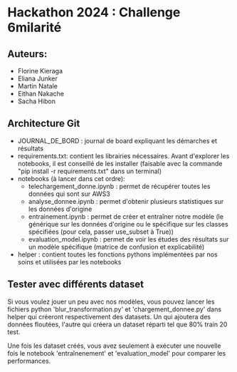 # Hackathon 2024 : Challenge 6milarité

## Auteurs:
- Florine Kieraga
- Eliana Junker
- Martin Natale
- Eithan Nakache
- Sacha Hibon

## Architecture Git
- JOURNAL_DE_BORD : journal de board expliquant les démarches et résultats
- requirements.txt: contient les librairies nécessaires. Avant d'explorer les notebooks, il est conseillé de les installer (faisable avec la commande "pip install -r requirements.txt" dans un terminal)
- notebooks (à lancer dans cet ordre): 
  - telechargement_donne.ipynb : permet de récupérer toutes les données qui sont sur AWS3
  - analyse_donnee.ipynb : permet d'obtenir plusieurs statistiques sur les données d'origine
  - entrainement.ipynb : permet de créer et entraîner notre modèle (le générique sur les données d'origine ou le spécifique sur les classes spécifiées (pour cela, passer use_subset à True))
  - evaluation_model.ipynb : permet de voir les études des résultats sur un modèle spécifique (matrice de confusion et explicabilité)
- helper : contient toutes les fonctions pythons implémentées par nos soins et utilisées par les notebooks

## Tester avec différents dataset

Si vous voulez jouer un peu avec nos modèles, vous pouvez lancer les fichiers python
'blur_transformation.py' et 'chargement_donnee.py' dans helper qui créeront respectivement des datasets. Un qui ajoutera des données floutées, l'autre qui créera un dataset réparti tel que 80% train 20 test.

Une fois les dataset créés, vous avez seulement à exécuter une nouvelle fois le notebook 'entraînenement' et 'evaluation_model' pour comparer les performances.